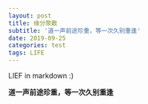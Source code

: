 ```yaml
---
layout: post
title: 缘分聚散
subtitle: '道一声前途珍重，等一次久别重逢'
date: 2019-09-25
categories: test
tags: LIFE 
---
```


LIEF in markdown :)

**道一声前途珍重，等一次久别重逢**
